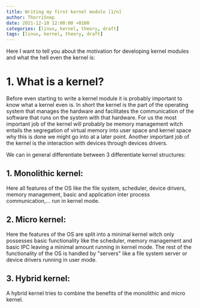 ```yaml
---
title: Writing my first kernel module [1/n]
author: ThorriSnep
date: 2021-12-10 12:00:00 +0100
categories: [linux, kernel, theory, draft]
tags: [linux, kernel, theory, draft]
---
```


Here I want to tell you about the motivation for developing kernel modules and what the hell even the kernel is:

# 1. What is a kernel?

Before even starting to write a kernel module it is probably important to know what a kernel even is.
In short the kernel is the part of the operating system that manages the hardware and facilitates the communication of the software that runs on the system with that hardware.
For us the most important job of the kernel will probably be memory management witch entails the segregation of virtual memory into user space and kernel space why this is done we might go into at a later point.
Another important job of the kernel is the interaction with devices through devices drivers.


We can in general differentiate between 3 differentiate kernel structures:
## 1. Monolithic kernel:
Here all features of the OS like the file system, scheduler, device drivers, memory management, basic and application inter process communication,... run in kernel mode.

## 2. Micro kernel:
Here the features of the OS are split into a minimal kernel witch only possesses basic functionality like the scheduler, memory management and basic IPC leaving a minimal amount running in kernel mode.
The rest of the functionality of the OS is handled by "servers" like a file system server or device drivers running in user mode.

## 3. Hybrid kernel:
A hybrid kernel tries to combine the benefits of the monolithic and micro kernel.
